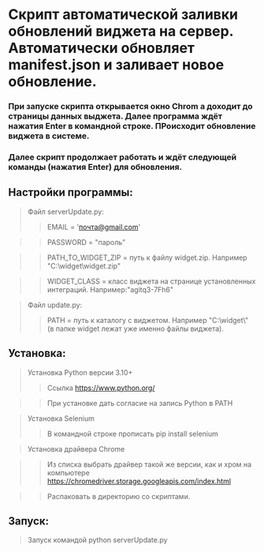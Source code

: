 # Скрипт автоматической заливки обновлений виджета на сервер. Автоматически обновляет manifest.json и заливает новое обновление.

### При запуске скрипта открывается окно Chrom а доходит до страницы данных выджета. Далее программа ждёт нажатия Enter в командной строке. ПРоисходит обновление виджета в системе. 
### Далее скрипт продолжает работать и ждёт следующей команды (нажатия Enter) для обновления.

## Настройки программы:
> Файл serverUpdate.py:
>> EMAIL = 'почта@gmail.com'

>> PASSWORD = "пароль"

>> PATH_TO_WIDGET_ZIP = путь к файлу widget.zip. Например "C:\\widget\\widget.zip"

>> WIDGET_CLASS =  класс виджета на странице установленных интеграций. Например:"agitq3-7Fh6"

> Файл update.py:
>> PATH = путь к каталогу с виджетом. Например "C:\\widget\\" (в папке widget лежат уже именно файлы виджета).

## Установка:

> Установка Python версии 3.10+
>> Ссылка https://www.python.org/

>> При установке дать согласие на запись Python в PATH

> Установка Selenium 
>> В командной строке прописать pip install selenium

> Установка драйвера Chrome 

>> Из списка выбрать драйвер такой же версии, как и хром на компьютере https://chromedriver.storage.googleapis.com/index.html

>> Распаковать в директорию со скриптами.

## Запуск:

> Запуск командой python serverUpdate.py


